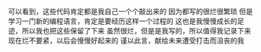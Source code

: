 可以看到，这些代码肯定都是我自己一个个敲出来的
因为都写的很烂很繁琐
但是学习一门新的编程语言，肯定是要经历这样一个过程的
这也是我慢慢成长的足迹，所以我也把这些保留了下来
虽然很烂，但是是我写的，所以值得我记录下来
现在烂不要紧，以后会慢慢好起来的
谨以此言，献给未来遭受打击而沮丧的我
